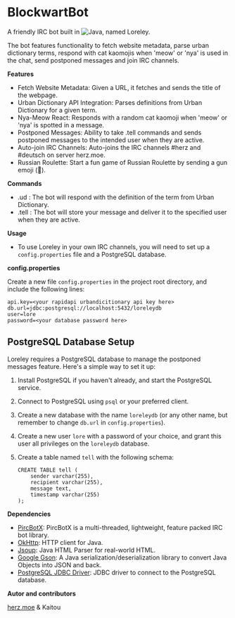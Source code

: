 # BlockwartBot

A friendly IRC bot built in ![Java](https://img.shields.io/badge/-Java-red?logo=java&logoColor=white), named Loreley. 

The bot features functionality to fetch website metadata, parse urban dictionary terms, respond with cat kaomojis when 'meow' or 'nya' is used in the chat, send postponed messages and join IRC channels.

__Features__
- Fetch Website Metadata: Given a URL, it fetches and sends the title of the webpage.
- Urban Dictionary API Integration: Parses definitions from Urban Dictionary for a given term.
- Nya-Meow React: Responds with a random cat kaomoji when 'meow' or 'nya' is spotted in a message.
- Postponed Messages: Ability to take .tell commands and sends postponed messages to the intended user when they are active.
- Auto-join IRC Channels: Auto-joins the IRC channels #herz and #deutsch on server herz.moe.
- Russian Roulette: Start a fun game of Russian Roulette by sending a gun emoji (🔫).

__Commands__
- .ud <term>: The bot will respond with the definition of the term from Urban Dictionary.
- .tell <nick> <message>: The bot will store your message and deliver it to the specified user when they are active.

__Usage__
- To use Loreley in your own IRC channels, you will need to set up a `config.properties` file and a PostgreSQL database.

__config.properties__

Create a new file `config.properties` in the project root directory, and include the following lines:
    
    api.key=<your rapidapi urbandicitionary api key here>
    db.url=jdbc:postgresql://localhost:5432/loreleydb
    user=lore
    password=<your database password here>


## PostgreSQL Database Setup

Loreley requires a PostgreSQL database to manage the postponed messages feature. Here's a simple way to set it up:

1. Install PostgreSQL if you haven't already, and start the PostgreSQL service.
2. Connect to PostgreSQL using `psql` or your preferred client.
3. Create a new database with the name `loreleydb` (or any other name, but remember to change `db.url` in `config.properties`).
4. Create a new user `lore` with a password of your choice, and grant this user all privileges on the `loreleydb` database.
5. Create a table named `tell` with the following schema:

    ```
    CREATE TABLE tell (
        sender varchar(255),
        recipient varchar(255),
        message text,
        timestamp varchar(255)
    );
    ```

__Dependencies__
- [PircBotX](https://github.com/pircbotx/pircbotx): PircBotX is a multi-threaded, lightweight, feature packed IRC bot library.
- [OkHttp](https://github.com/square/okhttp): HTTP client for Java.
- [Jsoup](https://github.com/jhy/jsoup): Java HTML Parser for real-world HTML.
- [Google Gson](https://github.com/google/gson): A Java serialization/deserialization library to convert Java Objects into JSON and back.
- [PostgreSQL JDBC Driver](https://jdbc.postgresql.org/): JDBC driver to connect to the PostgreSQL database.
  

__Autor and contributors__

[herz.moe](https://herz.moe) & Kaitou
